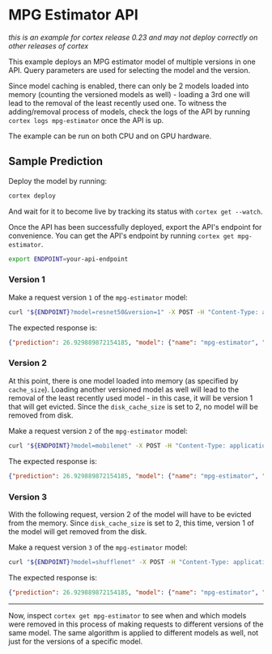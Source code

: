 # MPG Estimator API

_this is an example for cortex release 0.23 and may not deploy correctly on other releases of cortex_

This example deploys an MPG estimator model of multiple versions in one API. Query parameters are used for selecting the model and the version.

Since model caching is enabled, there can only be 2 models loaded into memory (counting the versioned models as well) - loading a 3rd one will lead to the removal of the least recently used one. To witness the adding/removal process of models, check the logs of the API by running `cortex logs mpg-estimator` once the API is up.

The example can be run on both CPU and on GPU hardware.

## Sample Prediction

Deploy the model by running:

```bash
cortex deploy
```

And wait for it to become live by tracking its status with `cortex get --watch`.

Once the API has been successfully deployed, export the API's endpoint for convenience. You can get the API's endpoint by running `cortex get mpg-estimator`.

```bash
export ENDPOINT=your-api-endpoint
```

### Version 1

Make a request version `1` of the `mpg-estimator` model:

```bash
curl "${ENDPOINT}?model=resnet50&version=1" -X POST -H "Content-Type: application/json" -d @sample.json
```

The expected response is:

```json
{"prediction": 26.929889872154185, "model": {"name": "mpg-estimator", "version": "1"}}
```

### Version 2

At this point, there is one model loaded into memory (as specified by `cache_size`). Loading another versioned model as well will lead to the removal of the least recently used model - in this case, it will be version 1 that will get evicted. Since the `disk_cache_size` is set to 2, no model will be removed from disk.

Make a request version `2` of the `mpg-estimator` model:

```bash
curl "${ENDPOINT}?model=mobilenet" -X POST -H "Content-Type: application/json" -d @sample.json
```

The expected response is:

```json
{"prediction": 26.929889872154185, "model": {"name": "mpg-estimator", "version": "1"}}
```

### Version 3

With the following request, version 2 of the model will have to be evicted from the memory. Since `disk_cache_size` is set to 2, this time, version 1 of the model will get removed from the disk.

Make a request version `3` of the `mpg-estimator` model:

```bash
curl "${ENDPOINT}?model=shufflenet" -X POST -H "Content-Type: application/json" -d @sample.json
```

The expected response is:

```json
{"prediction": 26.929889872154185, "model": {"name": "mpg-estimator", "version": "1"}}
```

---

Now, inspect `cortex get mpg-estimator` to see when and which models were removed in this process of making requests to different versions of the same model. The same algorithm is applied to different models as well, not just for the versions of a specific model.
